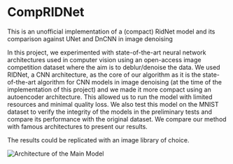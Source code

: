 # CompRIDNet
This is an unofficial implementation of a (compact) RidNet model and its comparison against UNet and DnCNN in image denoising

In this project, we experimented with state-of-the-art neural network architectures used in computer vision using an open-access image competition dataset where the aim is to deblur/denoise the data. We used RIDNet, a CNN architecture, as the core of our algorithm as it is the state-of-the-art algorithm for CNN models in image denoising (at the time of the implementation of this project) and we made it more compact using an autoencoder architecture. This allowed us to run the model with limited resources and minimal quality loss. We also test this model on the MNIST dataset to verify the integrity of the models in the preliminary tests and compare its performance with the original dataset. We compare our method with famous architectures to present our results.

The results could be replicated with an image library of choice.


![Architecture of the Main Model]([https://github.com/omiomer/CompRIDNet/blob/main/graphson3.pdf])
